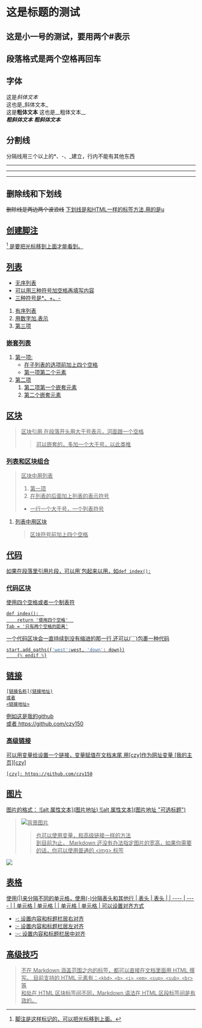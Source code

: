 # 这是标题的测试  
## 这是小一号的测试，要用两个#表示  

## 段落格式是两个空格再回车  

## 字体
这是*斜体文本*  
这也是_斜体文本_  
这是**粗体文本**
这也是__粗体文本__  
***粗斜体文本***
___粗斜体文本___  

## 分割线
分隔线用三个以上的*、-、_建立，行内不能有其他东西  
***
---
________

## 删除线和下划线
~~删除线是两边两个波浪线~~
<u>下划线是和HTML一样的标签方法,用的是u<u>

## 创建脚注
[^1] 是要把光标移到上面才能看到。  

## 列表
* 无序列表
* 可以用三种符号加空格再填写内容
* 三种符号是*、+、-

1. 有序列表
2. 用数字加.表示
3. 第三项

### 嵌套列表
1. 第一项:
    - 在子列表的选项前加上四个空格
    - 第一项第二个元素
2. 第二项
    1. 第二项第一个嵌套元素
    2. 第二个嵌套元素
    
## 区块
> 区块引用
> 在段落开头用大于号表示，河面跟一个空格 
>> 可以嵌套的，多加一个大于号，以此类推

### 列表和区块组合  
> 区块中用列表
> 1. 第一项
> 2. 在列表的后面加上列表的表示符号
> * 一行一个大于号，一个列表符号

1. 列表中用区块
    > 区块符号前加上四个空格
    
## 代码
如果在段落里引用片段，可以用\`包起来以用，如`def index():`

### 代码区块
使用四个空格或者一个制表符

    def index():  
        return '使用四个空格'  
    Tab = '只有两个空格的距离'

一个代码区块会一直持续到没有缩进的那一行,还可以(```)包裹一种代码
```python
start.add_paths({'west':west, 'down': down})
    {% endif %}
```

## 链接
    [链接名称](链接地址)
    或者
    <链接地址>
例如这是[我的github](https://github.com/czy150)  
或者
<https://github.com/czy150>  

### 高级链接
可以用变量给设置一个链接，变量赋值在文档末尾
    用[czy]作为网址变量 [我的主页][czy]
    
    [czy]: https://github.com/czy150

## 图片
图片的格式：
    ![alt 属性文本]\(图片地址)
    ![alt 属性文本]\(图片地址 "可选标题")
    
> ![背景图片](https://desk-fd.zol-img.com.cn/t_s1920x1080c5/g5/M00/02/02/ChMkJ1bKxXKINmaMACMkdGofwOEAALHWAHFrGQAIySM530.jpg "动漫")  
>> 也可以使用变量，和高级链接一样的方法  
>> 到目前为止， Markdown 还没有办法指定图片的宽高，如果你需要的话，你可以使用普通的 \<img\> 标签  

<img src="https://desk-fd.zol-img.com.cn/t_s1920x1080c5/g5/M00/02/02/ChMkJ1bKxXKINmaMACMkdGofwOEAALHWAHFrGQAIySM530.jpg " >  

## 表格
使用(|)来分隔不同的单元格，使用(-)分隔表头和其他行
|  表头   | 表头  |
|  ----  | ----  |
| 单元格  | 单元格 |
| 单元格  | 单元格 |
可以设置对齐方式
* -: 设置内容和标题栏居右对齐
* :- 设置内容和标题栏居左对齐
* :-: 设置内容和标题栏居中对齐

## 高级技巧    
> 不在 Markdown 涵盖范围之内的标签，都可以直接在文档里面用 HTML 撰写。
> 目前支持的 HTML 元素有：`<kbd> <b> <i> <em> <sup> <sub> <br>`等  
> 和处在 HTML 区块标签间不同，Markdown 语法在 HTML 区段标签间是有效的。


[^1]: 脚注是这样标记的，可以把光标移到上面。





